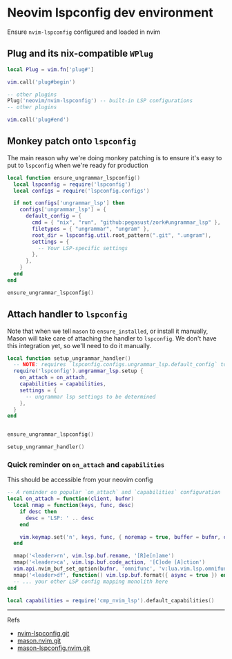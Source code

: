 # Neovim lspconfig dev environment


Ensure `nvim-lspconfig` configured and loaded in nvim

## Plug and its nix-compatible `WPlug`
```lua
local Plug = vim.fn['plug#']

vim.call('plug#begin')

-- other plugins
Plug('neovim/nvim-lspconfig') -- built-in LSP configurations
-- other plugins

vim.call('plug#end')

```

## Monkey patch onto `lspconfig`

The main reason why we're doing monkey patching is to ensure it's easy to put
to `lspconfig` when we're ready for production

```lua
local function ensure_ungrammar_lspconfig()
  local lspconfig = require('lspconfig')
  local configs = require('lspconfig.configs')

  if not configs['ungrammar_lsp'] then
    configs['ungrammar_lsp'] = {
      default_config = {
        cmd = { "nix", "run", "github:pegasust/zork#ungrammar_lsp" },
        filetypes = { "ungrammar", "ungram" },
        root_dir = lspconfig.util.root_pattern(".git", ".ungram"),
        settings = {
          -- Your LSP-specific settings
        },
      },
    }
  end
end

ensure_ungrammar_lspconfig()
```

## Attach handler to `lspconfig`

Note that when we tell `mason` to `ensure_installed`, or install it manually,
Mason will take care of attaching the handler to `lspconfig`. We don't have
this integration yet, so we'll need to do it manually.

```lua
local function setup_ungrammar_handler()
  -- NOTE: requires `lspconfig.configs.ungrammar_lsp.default_config` to exists
  require('lspconfig').ungrammar_lsp.setup {
    on_attach = on_attach,
    capabilities = capabilities,
    settings = {
      -- ungrammar lsp settings to be determined
    },
  }
end


ensure_ungrammar_lspconfig()

setup_ungrammar_handler()
```

### Quick reminder on `on_attach` and `capabilities`

This should be accessible from your neovim config

```lua
-- A reminder on popular `on_attach` and `capabilities` configuration
local on_attach = function(client, bufnr)
  local nmap = function(keys, func, desc)
    if desc then
      desc = 'LSP: ' .. desc
    end

    vim.keymap.set('n', keys, func, { noremap = true, buffer = bufnr, desc = desc })
  end

  nmap('<leader>rn', vim.lsp.buf.rename, '[R]e[n]ame')
  nmap('<leader>ca', vim.lsp.buf.code_action, '[C]ode [A]ction')
  vim.api.nvim_buf_set_option(bufnr, 'omnifunc', 'v:lua.vim.lsp.omnifunc')
  nmap('<leader>df', function() vim.lsp.buf.format({ async = true }) end, '[D]ocument [F]ormat')
  -- ... your other LSP config mapping monolith here
end

local capabilities = require('cmp_nvim_lsp').default_capabilities()
```

---
Refs
- [nvim-lspconfig.git](https://github.com/neovim/nvim-lspconfig)
- [mason.nvim.git](https://github.com/williamboman/mason.nvim)
- [mason-lspconfig.nvim.git](https://github.com/williamboman/mason-lspconfig.nvim)

